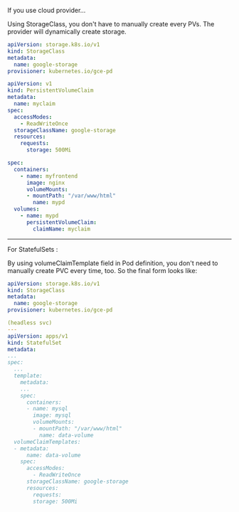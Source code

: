 If you use cloud provider...

Using StorageClass, you don't have to manually create every PVs. The provider will dynamically create storage.

```yml
apiVersion: storage.k8s.io/v1
kind: StorageClass
metadata:
  name: google-storage
provisioner: kubernetes.io/gce-pd
```

```yml
apiVersion: v1
kind: PersistentVolumeClaim
metadata:
  name: myclaim
spec:
  accessModes:
    - ReadWriteOnce
  storageClassName: google-storage
  resources:
    requests:
      storage: 500Mi
```

```yml
spec:
  containers:
    - name: myfrontend
      image: nginx
      volumeMounts:
      - mountPath: "/var/www/html"
        name: mypd
  volumes:
    - name: mypd
      persistentVolumeClaim:
        claimName: myclaim
```
----------
For StatefulSets :

By using volumeClaimTemplate field in Pod definition, you don't need to manually create PVC every time, too. So the final form looks like:

```yml
apiVersion: storage.k8s.io/v1
kind: StorageClass
metadata:
  name: google-storage
provisioner: kubernetes.io/gce-pd
```

```yml
(headless svc)
---
apiVersion: apps/v1
kind: StatefulSet
metadata:
...
spec:
  ...
  template:
    metadata:
    ...
    spec:
      containers:
      - name: mysql
        image: mysql
        volumeMounts:
        - mountPath: "/var/www/html"
          name: data-volume
  volumeClaimTemplates:
  - metadata:
      name: data-volume
    spec:
      accessModes:
        - ReadWriteOnce
      storageClassName: google-storage
      resources:
        requests:
        storage: 500Mi
```